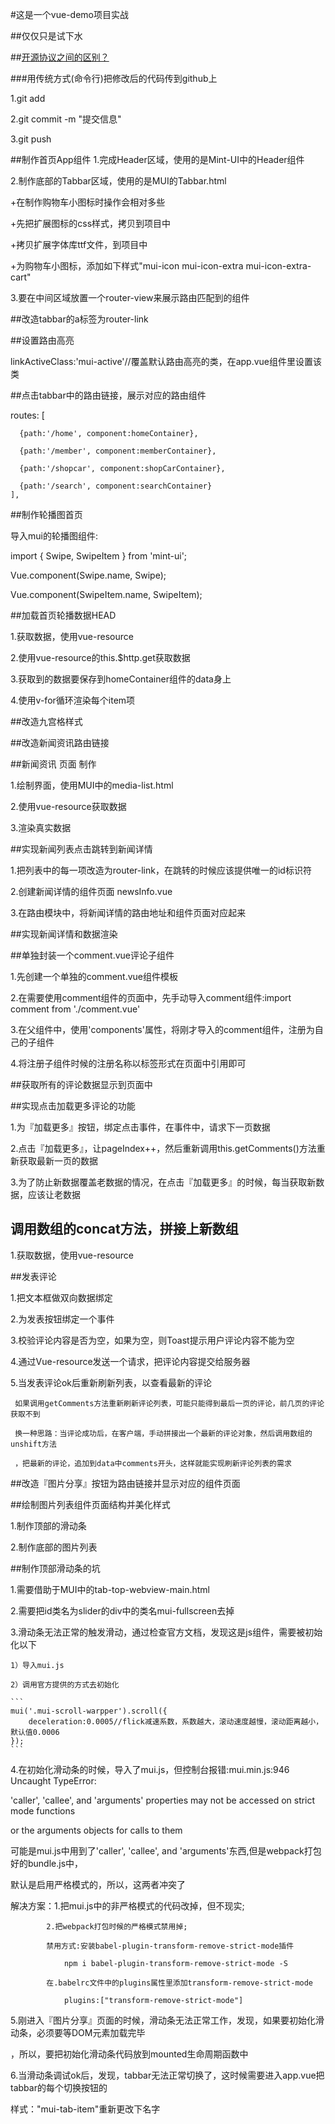 #这是一个vue-demo项目实战

##仅仅只是试下水

##[开源协议之间的区别？](https://www.zhihu.com/question/19568896) 

###用传统方式(命令行)把修改后的代码传到github上

1.git add

2.git commit -m "提交信息"

3.git push

##制作首页App组件
1.完成Header区域，使用的是Mint-UI中的Header组件

2.制作底部的Tabbar区域，使用的是MUI的Tabbar.html

  +在制作购物车小图标时操作会相对多些
  
  +先把扩展图标的css样式，拷贝到项目中
  
  +拷贝扩展字体库ttf文件，到项目中
  
  +为购物车小图标，添加如下样式"mui-icon mui-icon-extra mui-icon-extra-cart"
  
3.要在中间区域放置一个router-view来展示路由匹配到的组件

##改造tabbar的a标签为router-link

##设置路由高亮

linkActiveClass:'mui-active'//覆盖默认路由高亮的类，在app.vue组件里设置该类

##点击tabbar中的路由链接，展示对应的路由组件

routes: [

	  {path:'/home', component:homeContainer},
	  
	  {path:'/member', component:memberContainer},
      
	  {path:'/shopcar', component:shopCarContainer},
	  
	  {path:'/search', component:searchContainer}
	],

##制作轮播图首页

导入mui的轮播图组件:

import { Swipe, SwipeItem } from 'mint-ui';

Vue.component(Swipe.name, Swipe);

Vue.component(SwipeItem.name, SwipeItem);

##加载首页轮播数据HEAD

  1.获取数据，使用vue-resource

  2.使用vue-resource的this.$http.get获取数据

  3.获取到的数据要保存到homeContainer组件的data身上

  4.使用v-for循环渲染每个item项

##改造九宫格样式

##改造新闻资讯路由链接

##新闻资讯 页面 制作
  
  1.绘制界面，使用MUI中的media-list.html
  
  2.使用vue-resource获取数据
  
  3.渲染真实数据
  
##实现新闻列表点击跳转到新闻详情

  1.把列表中的每一项改造为router-link，在跳转的时候应该提供唯一的id标识符
  
  2.创建新闻详情的组件页面 newsInfo.vue
  
  3.在路由模块中，将新闻详情的路由地址和组件页面对应起来

##实现新闻详情和数据渲染

##单独封装一个comment.vue评论子组件

  1.先创建一个单独的comment.vue组件模板
  
  2.在需要使用comment组件的页面中，先手动导入comment组件:import comment from './comment.vue'
  
  3.在父组件中，使用'components'属性，将刚才导入的comment组件，注册为自己的子组件
  
  4.将注册子组件时候的注册名称以标签形式在页面中引用即可
  
##获取所有的评论数据显示到页面中

##实现点击加载更多评论的功能

  1.为『加载更多』按钮，绑定点击事件，在事件中，请求下一页数据
  
  2.点击『加载更多』，让pageIndex++，然后重新调用this.getComments()方法重新获取最新一页的数据
  
  3.为了防止新数据覆盖老数据的情况，在点击『加载更多』的时候，每当获取新数据，应该让老数据

## 调用数组的concat方法，拼接上新数组

1.获取数据，使用vue-resource

##发表评论

  1.把文本框做双向数据绑定
  
  2.为发表按钮绑定一个事件
  
  3.校验评论内容是否为空，如果为空，则Toast提示用户评论内容不能为空
  
  4.通过Vue-resource发送一个请求，把评论内容提交给服务器
  
  5.当发表评论ok后重新刷新列表，以查看最新的评论
  
     如果调用getComments方法重新刷新评论列表，可能只能得到最后一页的评论，前几页的评论获取不到
	 
	 换一种思路：当评论成功后，在客户端，手动拼接出一个最新的评论对象，然后调用数组的unshift方法
	 
	 ，把最新的评论，追加到data中comments开头，这样就能实现刷新评论列表的需求
	 
##改造『图片分享』按钮为路由链接并显示对应的组件页面

##绘制图片列表组件页面结构并美化样式

  1.制作顶部的滑动条
  
  2.制作底部的图片列表
  
##制作顶部滑动条的坑

  1.需要借助于MUI中的tab-top-webview-main.html
  
  2.需要把id类名为slider的div中的类名mui-fullscreen去掉
  
  3.滑动条无法正常的触发滑动，通过检查官方文档，发现这是js组件，需要被初始化以下
    
	1）导入mui.js
	
	2）调用官方提供的方式去初始化
	
	```
	mui('.mui-scroll-warpper').scroll({
	    deceleration:0.0005//flick减速系数，系数越大，滚动速度越慢，滚动距离越小，默认值0.0006
	});
	```
	
  4.在初始化滑动条的时候，导入了mui.js，但控制台报错:mui.min.js:946 Uncaught TypeError: 
  
  'caller', 'callee', and 'arguments' properties may not be accessed on strict mode functions 
  
  or the arguments objects for calls to them
  
  可能是mui.js中用到了'caller', 'callee', and 'arguments'东西,但是webpack打包好的bundle.js中，
  
  默认是启用严格模式的，所以，这两者冲突了
  
  解决方案：1.把mui.js中的非严格模式的代码改掉，但不现实; 
           
		    2.把webpack打包时候的严格模式禁用掉;
			
		    禁用方式:安装babel-plugin-transform-remove-strict-mode插件
			
	            npm i babel-plugin-transform-remove-strict-mode -S
					 
		    在.babelrc文件中的plugins属性里添加transform-remove-strict-mode
					 
	            plugins:["transform-remove-strict-mode"]
					 
  5.刚进入『图片分享』页面的时候，滑动条无法正常工作，发现，如果要初始化滑动条，必须要等DOM元素加载完毕
  
  ，所以，要把初始化滑动条代码放到mounted生命周期函数中
  
  6.当滑动条调试ok后，发现，tabbar无法正常切换了，这时候需要进入app.vue把tabbar的每个切换按钮的
  
  样式："mui-tab-item"重新更改下名字

